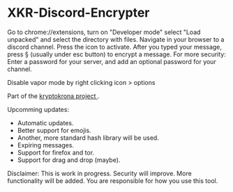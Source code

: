 # XKR-Discord-Encrypter

Go to chrome://extensions, turn on "Developer mode" select "Load unpacked" and select the directory with files. Navigate in your browser to a discord channel. Press the icon to activate. After you typed your message, press § (usually under esc button) to encrypt a message. 
For more security: Enter a password for your server, and add an optional password for your channel. 

Disable vapor mode by right clicking icon > options

Part of the <a href="https://kryptokrona.se"> kryptokrona project </a>.

Upcomming updates:<br/>
<ul> 
<li>Automatic updates.</li>
<li>Better support for emojis.</li>
<li>Another, more standard hash library will be used.</li>
<li>Expiring messages. </li>
<li>Support for firefox and tor. </li>
<li>Support for drag and drop (maybe).</li>
</ul>

Disclaimer: This is work in progress. Security will improve. More functionality will be added. You are responsible for how you use this tool.
